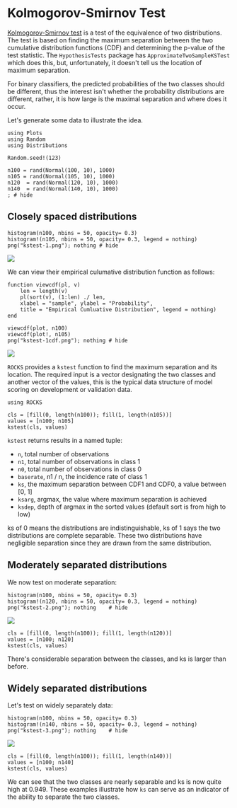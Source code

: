 # Kolmogorov-Smirnov Test

[Kolmogorov-Smirnov test](https://en.wikipedia.org/wiki/Kolmogorov%E2%80%93Smirnov_test)
is a test of the equivalence of two distributions.
The test is based on finding the maximum separation between the two cumulative
distribution functions (CDF) and determining the p-value of the test statistic.
The `HypothesisTests` package has `ApproximateTwoSampleKSTest` which does this,
but, unfortunately, it doesn't tell us the location of maximum separation.

For binary classifiers, the predicted probabilities of the two classes should be
different, thus the interest isn't whether the probability distributions
are different, rather, it is how large is the maximal separation and
where does it occur.

Let's generate some data to illustrate the idea.

```@example kstest
using Plots
using Random
using Distributions

Random.seed!(123)

n100 = rand(Normal(100, 10), 1000)
n105 = rand(Normal(105, 10), 1000)
n120  = rand(Normal(120, 10), 1000)
n140  = rand(Normal(140, 10), 1000)
; # hide
```

## Closely spaced distributions

```@example kstest
histogram(n100, nbins = 50, opacity= 0.3)
histogram!(n105, nbins = 50, opacity= 0.3, legend = nothing)
png("kstest-1.png"); nothing # hide
```

![](kstest-1.png)

We can view their empirical culumative distribution function as follows:

```@example kstest
function viewcdf(pl, v)
    len = length(v)
    pl(sort(v), (1:len) ./ len, 
    xlabel = "sample", ylabel = "Probability", 
    title = "Empirical Cumluative Distribution", legend = nothing)
end

viewcdf(plot, n100)
viewcdf(plot!, n105)
png("kstest-1cdf.png"); nothing # hide
```

![](kstest-1cdf.png)

`ROCKS` provides a `kstest` function to find the maximum separation and its location.
The required input is a vector designating the two classes and another vector of
the values, this is the typical data structure of model scoring on
development or validation data.

```@example kstest
using ROCKS

cls = [fill(0, length(n100)); fill(1, length(n105))]
values = [n100; n105]
kstest(cls, values)
```

`kstest` returns results in a named tuple:

- `n`, total number of observations
- `n1`, total number of observations in class 1
- `n0`, total number of observations in class 0
- `baserate`, n1 / n, the incidence rate of class 1
- `ks`, the maximum separation between CDF1 and CDF0, a value between [0, 1]
- `ksarg`, argmax, the value where maximum separation is achieved
- `ksdep`, depth of argmax in the sorted values (default sort is from high to low)

ks of 0 means the distributions are indistinguishable,
ks of 1 says the two distributions are complete separable.
These two distributions have negligible separation since they are drawn from the
same distribution.

## Moderately separated distributions

We now test on moderate separation:

```@example kstest
histogram(n100, nbins = 50, opacity= 0.3)
histogram!(n120, nbins = 50, opacity= 0.3, legend = nothing)
png("kstest-2.png"); nothing    # hide
```

![](kstest-2.png)

```@example kstest
cls = [fill(0, length(n100)); fill(1, length(n120))]
values = [n100; n120]
kstest(cls, values)
```

There's considerable separation between the classes, and ks is larger than before.

## Widely separated distributions

Let's test on widely separately data:

```@example kstest
histogram(n100, nbins = 50, opacity= 0.3)
histogram!(n140, nbins = 50, opacity= 0.3, legend = nothing)
png("kstest-3.png"); nothing    # hide
```

![](kstest-3.png)

```@example kstest
cls = [fill(0, length(n100)); fill(1, length(n140))]
values = [n100; n140]
kstest(cls, values)
```

We can see that the two classes are nearly separable and
ks is now quite high at 0.949.
These examples illustrate how `ks` can serve as an indicator of the ability to
separate the two classes.
